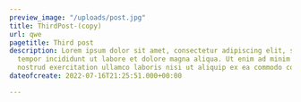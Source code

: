 ```yaml
---
preview_image: "/uploads/post.jpg"
title: ThirdPost-(copy)
url: qwe
pagetitle: Third post
description: Lorem ipsum dolor sit amet, consectetur adipiscing elit, sed do eiusmod
  tempor incididunt ut labore et dolore magna aliqua. Ut enim ad minim veniam, quis
  nostrud exercitation ullamco laboris nisi ut aliquip ex ea commodo consequat.
dateofcreate: 2022-07-16T21:25:51.000+00:00

---
```

